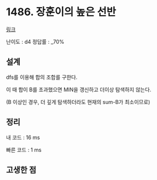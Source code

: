 # 1486. 장훈이의 높은 선반

[링크](https://swexpertacademy.com/main/code/problem/problemDetail.do?contestProbId=AV2b7Yf6ABcBBASw&categoryId=AV2b7Yf6ABcBBASw&categoryType=CODE)

난이도 : d4
정답률 : \_70%

## 설계

dfs를 이용해 합의 조합를 구한다.

이 때 합이 B를 초과했으면 MIN을 갱신하고 더이상 탐색하지 않는다.

(B 이상인 경우, 더 깊게 탐색하더라도 현재의 sum-B가 최소이므로)

## 정리

내 코드 : 16 ms

빠른 코드 : 1 ms

## 고생한 점
